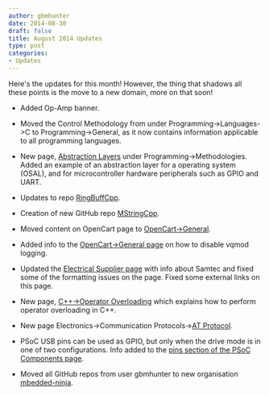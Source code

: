```yaml
---
author: gbmhunter
date: 2014-08-30
draft: false
title: August 2014 Updates
type: post
categories:
- Updates
---
```


Here's the updates for this month! However, the thing that shadows all these points is the move to a new domain, more on that soon!

* Added Op-Amp banner.

* Moved the Control Methodology from under Programming->Languages->C to Programming->General, as it now contains information applicable to all programming languages.

* New page, [Abstraction Layers](/programming/design-patterns/abstraction-layers/) under Programming->Methodologies. Added an example of an abstraction layer for a operating system (OSAL), and for microcontroller hardware peripherals such as GPIO and UART.

* Updates to repo [RingBuffCpp](https://github.com/gbmhunter/RingBuffCpp).

* Creation of new GitHub repo [MStringCpp](https://github.com/gbmhunter/MStringCpp).

* Moved content on OpenCart page to [OpenCart->General](/programming/website-design/opencart/general).

* Added info to the [OpenCart->General page](/programming/website-design/opencart/general) on how to disable vqmod logging.

* Updated the [Electrical Supplier page](/electronics/general/electrical-suppliers) with info about Samtec and fixed some of the formatting issues on the page. Fixed some external links on this page.

* New page, [C++->Operator Overloading](/programming/languages/c-plus-plus/operator-overloading) which explains how to perform operator overloading in C++.

* New page Electronics->Communication Protocols->[AT Protocol](/electronics/communication-protocols/at-protocol/).

* PSoC USB pins can be used as GPIO, but only when the drive mode is in one of two configurations. Info added to the [pins section of the PSoC Components page](http://cladlab.com/programming/microcontrollers/psoc/components#pins).

* Moved all GitHub repos from user gbmhunter to new organisation [mbedded-ninja](https://github.com/gbmhunter).